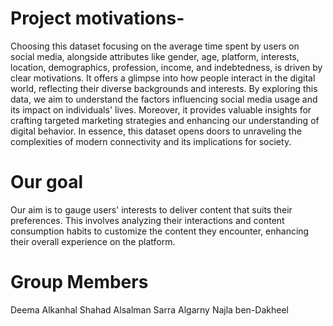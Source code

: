 # Project motivations-
Choosing this dataset focusing on the average time spent by users on social media, alongside attributes like gender, age, platform, interests, location, demographics, profession, income, and indebtedness, is driven by clear motivations. It offers a glimpse into how people interact in the digital world, reflecting their diverse backgrounds and interests. By exploring this data, we aim to understand the factors influencing social media usage and its impact on individuals' lives. Moreover, it provides valuable insights for crafting targeted marketing strategies and enhancing our understanding of digital behavior. In essence, this dataset opens doors to unraveling the complexities of modern connectivity and its implications for society.


# Our goal 
Our aim is to gauge users' interests to deliver content that suits their preferences. This involves analyzing their interactions and content consumption habits to customize the content they encounter, enhancing their overall experience on the platform.

# Group Members
Deema Alkanhal 
Shahad Alsalman
Sarra Algarny
Najla ben-Dakheel

